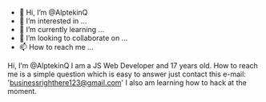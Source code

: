 - 👋 Hi, I’m @AlptekinQ
- 👀 I’m interested in ...
- 🌱 I’m currently learning ...
- 💞️ I’m looking to collaborate on ...
- 📫 How to reach me ...

Hi, I’m @AlptekinQ
I am a JS Web Developer and 17 years old.
How to reach me is a simple question which is easy to answer just contact this e-mail:
'businessrighthere123@gmail.com'
I also am learning how to hack at the moment.
